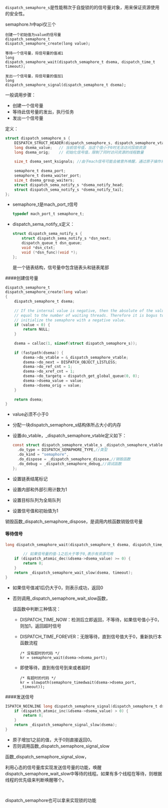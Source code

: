 `dispatch_semaphore_s`是性能稍次于自旋锁的的信号量对象，用来保证资源使用的安全性。

semaphore.h中api仅三个

```
创建一个初始值为value的信号量
dispatch_semaphore_t
dispatch_semaphore_create(long value);

等待一个信号量，将信号量的值减1
long
dispatch_semaphore_wait(dispatch_semaphore_t dsema, dispatch_time_t timeout);

发出一个信号量，将信号量的值加1
long
dispatch_semaphore_signal(dispatch_semaphore_t dsema);
```

一般调用步骤：

- 创建一个信号量
- 等待此信号量的发出，执行任务
- 发出一个信号量



定义：

```c
struct dispatch_semaphore_s {
    DISPATCH_STRUCT_HEADER(dispatch_semaphore_s, dispatch_semaphore_vtable_s);
    long dsema_value;   // 当前信号值，当这个值小于0时无法访问加锁资源
    long dsema_orig;    // 初始化信号值，限制了同时访问资源的线程数量
    
    size_t dsema_sent_ksignals; //由于mach信号可能会被意外唤醒，通过原子操作来避免虚假信号
    
    semaphore_t dsema_port;
    semaphore_t dsema_waiter_port;
    size_t dsema_group_waiters;
    struct dispatch_sema_notify_s *dsema_notify_head;
    struct dispatch_sema_notify_s *dsema_notify_tail;
};
```

- semaphore_t是mach_port_t信号

  ```c
  typedef mach_port_t semaphore_t;
  ```

- dispatch_sema_notify_s定义：

  ```c
  struct dispatch_sema_notify_s {
      struct dispatch_sema_notify_s *dsn_next;
      dispatch_queue_t dsn_queue;
      void *dsn_ctxt;
      void (*dsn_func)(void *);
  };
  ```

  是一个链表结构，信号量中包含链表头和链表尾部



####创建信号量

```c
dispatch_semaphore_t
dispatch_semaphore_create(long value)
{
	dispatch_semaphore_t dsema;
	
	// If the internal value is negative, then the absolute of the value is
	// equal to the number of waiting threads. Therefore it is bogus to
	// initialize the semaphore with a negative value.
	if (value < 0) {
		return NULL;
	}
	
	dsema = calloc(1, sizeof(struct dispatch_semaphore_s));
	
	if (fastpath(dsema)) {
		dsema->do_vtable = &_dispatch_semaphore_vtable;
		dsema->do_next = DISPATCH_OBJECT_LISTLESS;
		dsema->do_ref_cnt = 1;
		dsema->do_xref_cnt = 1;
		dsema->do_targetq = dispatch_get_global_queue(0, 0);
		dsema->dsema_value = value;
		dsema->dsema_orig = value;
	}
	
	return dsema;
}
```

- value必须不小于0

- 分配一块dispatch_semaphore_s结构体所占大小的内存

- 设置do_vtable，_dispatch_semaphore_vtable定义如下：

  ```c
  const struct dispatch_semaphore_vtable_s _dispatch_semaphore_vtable = {
  	.do_type = DISPATCH_SEMAPHORE_TYPE,//类型
  	.do_kind = "semaphore",
  	.do_dispose = _dispatch_semaphore_dispose,//销毁函数
  	.do_debug = _dispatch_semaphore_debug,//调试函数
  };
  ```

- 设置链表结尾标记

- 设置内部和外部引用计数为1

- 设置目标队列为全局队列

- 设置信号值和初始值为1

销毁函数_dispatch_semaphore_dispose，是调用内核函数销毁信号量



#### 等待信号

```c
long dispatch_semaphore_wait(dispatch_semaphore_t dsema, dispatch_time_t timeout){
    
        // 如果信号量的值-1之后大于等于0,表示有资源可用
    if (dispatch_atomic_dec(&dsema->dsema_value) >= 0) {
        return 0;
    }
    return _dispatch_semaphore_wait_slow(dsema, timeout);
}
```

- 如果信号值减1后仍大于0，则表示成功，返回0

- 否则调用_dispatch_semaphore_wait_slow函数，

  该函数中判断三种情况：

  - DISPATCH_TIME_NOW：检测后立即返回，不等待，如果信号值小于0，则加1，返回超时信号

  - DISPATCH_TIME_FOREVER：无限等待，直到信号值大于0，重新执行本函数流程

    ```
    /* 没有超时的代码 */
    kr = semaphore_wait(dsema->dsema_port);
    ```

  - 即使等待，直到有信号到来或者超时

    ```
    /* 有超时的代码 */
    kr = slowpath(semaphore_timedwait(dsema->dsema_port, _timeout));
    ```

####发送信号

```c
ISPATCH_NOINLINE long dispatch_semaphore_signal(dispatch_semaphore_t dsema){
    if (dispatch_atomic_inc(&dsema->dsema_value) > 0) {
        return 0;
    }
    return _dispatch_semaphore_signal_slow(dsema);
}
```

- 原子增加1之前的值，大于0则直接返回0。
- 否则调用函数_dispatch_semaphore_signal_slow



函数_dispatch_semaphore_signal_slow，

利用心态的信号量库实现发送信号量的功能，唤醒dispatch_semaphore_wait_slow中等待的线程。如果有多个线程在等待，则根据线程的优先级来判断唤醒哪个。



​		





dispatch_semaphore也可以拿来实现锁的功能